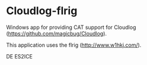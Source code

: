 # Cloudlog-flrig

Windows app for providing CAT support for Cloudlog (https://github.com/magicbug/Cloudlog). 

This application uses the flrig (http://www.w1hkj.com/).

DE ES2ICE
